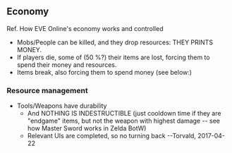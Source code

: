 ## Economy ##

Ref. How EVE Online's economy works and controlled

* Mobs/People can be killed, and they drop resources: THEY PRINTS MONEY.
* If players die, some of (50 %?) their items are lost, forcing them to spend their money and resources.
* Items break, also forcing them to spend money (see below:)

### Resource management ###

* Tools/Weapons have durability
    - And NOTHING IS INDESTRUCTIBLE (just cooldown time if they are "endgame" items, but not the weapon with highest damage -- see how Master Sword works in Zelda BotW)
    - Relevant UIs are completed, so no turning back --Torvald, 2017-04-22
    
